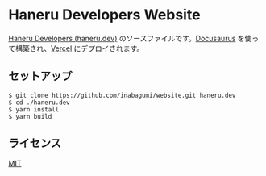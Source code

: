 # Haneru Developers Website

[Haneru Developers (haneru.dev)](https://haneru.dev/) のソースファイルです。[Docusaurus](https://docusaurus.io/) を使って構築され、[Vercel](https://vercel.com/home) にデプロイされます。

## セットアップ

```console
$ git clone https://github.com/inabagumi/website.git haneru.dev
$ cd ./haneru.dev
$ yarn install
$ yarn build
```

## ライセンス

[MIT](LICENSE)

